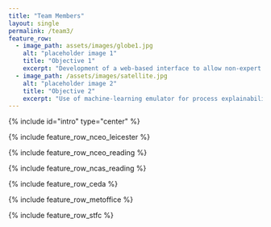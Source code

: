 ```yaml
---
title: "Team Members"
layout: single
permalink: /team3/
feature_row:
  - image_path: assets/images/globe1.jpg
    alt: "placeholder image 1"
    title: "Objective 1"
    excerpt: "Development of a web-based interface to allow non-expert users to utilise the capabilities of the model emulators"
  - image_path: /assets/images/satellite.jpg
    alt: "placeholder image 2"
    title: "Objective 2"
    excerpt: "Use of machine-learning emulator for process explainability and model development"
---
```


{% include id="intro" type="center" %}

{% include feature_row_nceo_leicester %}

{% include feature_row_nceo_reading %}

{% include feature_row_ncas_reading %}

{% include feature_row_ceda %}

{% include feature_row_metoffice %}

{% include feature_row_stfc %}

